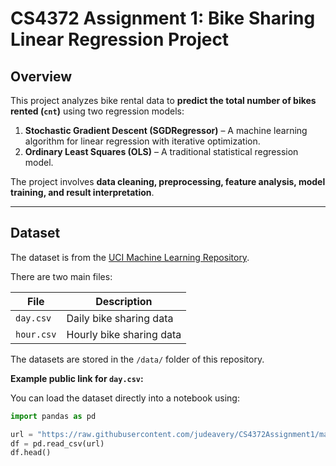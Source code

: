 # CS4372 Assignment 1: Bike Sharing Linear Regression Project

## Overview
This project analyzes bike rental data to **predict the total number of bikes rented (`cnt`)** using two regression models:

1. **Stochastic Gradient Descent (SGDRegressor)** – A machine learning algorithm for linear regression with iterative optimization.
2. **Ordinary Least Squares (OLS)** – A traditional statistical regression model.

The project involves **data cleaning, preprocessing, feature analysis, model training, and result interpretation**.

---

## Dataset
The dataset is from the [UCI Machine Learning Repository](https://archive.ics.uci.edu/ml/datasets/bike+sharing+dataset).

There are two main files:

| File      | Description              |
|-----------|--------------------------|
| `day.csv` | Daily bike sharing data  |
| `hour.csv`| Hourly bike sharing data |

The datasets are stored in the `/data/` folder of this repository.

**Example public link for `day.csv`:**  


You can load the dataset directly into a notebook using:

```python
import pandas as pd

url = "https://raw.githubusercontent.com/judeavery/CS4372Assignment1/main/data/day.csv"
df = pd.read_csv(url)
df.head()
